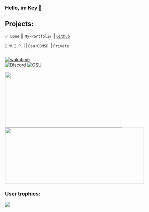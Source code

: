 ### Hello, im Key 👋
## Projects:
``✅ Done`` || ``My-Portfolio`` || [``Github``](https://github.com/keydevelops/my-portfolio/)

``🚧 W.I.P.`` || ``Osu!CBMSD`` || ``Private``
## 
[![wakatime](https://wakatime.com/badge/user/901d0624-3579-4ca9-bfd2-e70ee040a3df.svg)](https://wakatime.com/@901d0624-3579-4ca9-bfd2-e70ee040a3df)
<br>
[![Discord](https://lanyard.cnrad.dev/api/680636323471818876)](https://discord.com/users/680636323471818876)
[![OSU](http://osu.bitknox.me/playing?uId=33989033)](http://osu.bitknox.me/redirect?uId=33989033)
<br>

<div>
  <img height="180em" width="378em" src="https://github-readme-stats.vercel.app/api?username=keydevelops&count_private=true&show_icons=true&theme=github_dark"/>
  <img height="180em" width="448em" src="https://github-readme-stats.vercel.app/api/top-langs/?username=keydevelops&langs_count=6&layout=compact&theme=github_dark"/>
</div>

### User trophies:
<img src="https://github-profile-trophy.vercel.app/?username=keydevelops&column=3&theme=onedark"/>
